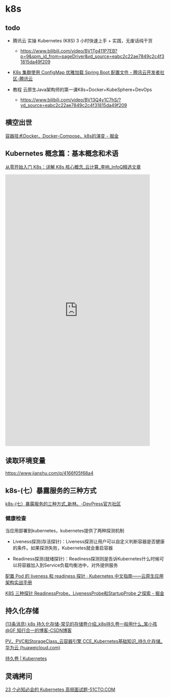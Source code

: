 # k8s

## todo

- 腾讯云 实操 Kubernetes (K8S) 3 小时快速上手 + 实践，无废话纯干货
  
  - https://www.bilibili.com/video/BV1Tg411P7EB?p=9&spm_id_from=pageDriver&vd_source=eabc2c22ae7849c2c4f31815da49f209

- [K8s 集群使用 ConfigMap 优雅加载 Spring Boot 配置文件 - 腾讯云开发者社区-腾讯云](https://cloud.tencent.com/developer/article/1433236)

- 教程  云原生Java架构师的第一课K8s+Docker+KubeSphere+DevOps
  
  - https://www.bilibili.com/video/BV13Q4y1C7hS/?vd_source=eabc2c22ae7849c2c4f31815da49f209

## 横空出世

[容器技术Docker、Docker-Compose、k8s的演变 - 掘金](https://juejin.cn/post/6844904046025768974)

## Kubernetes 概念篇：基本概念和术语

[从零开始入门 K8s：详解 K8s 核心概念_云计算_李响_InfoQ精选文章](https://www.infoq.cn/article/knmavdo3jxs3qpkqtzbw)

<iframe  
 height=850 
 width=90% 
 src="https://www.infoq.cn/article/knmavdo3jxs3qpkqtzbw"  
 frameborder=0  
 allowfullscreen>
 </iframe>

## 读取环境变量

https://www.jianshu.com/p/4166f05f68a4

## k8s-(七）暴露服务的三种方式

[k8s-(七）暴露服务的三种方式_新林。-DevPress官方社区](https://huaweicloud.csdn.net/63311d99d3efff3090b52ac9.html?spm=1001.2101.3001.6650.1&utm_medium=distribute.pc_relevant.none-task-blog-2%7Edefault%7ECTRLIST%7Eactivity-1-112363072-blog-108200034.pc_relevant_recovery_v2&depth_1-utm_source=distribute.pc_relevant.none-task-blog-2%7Edefault%7ECTRLIST%7Eactivity-1-112363072-blog-108200034.pc_relevant_recovery_v2&utm_relevant_index=2)

### 健康检查

当应用部署到kubernetes，kubernetes提供了两种探测机制

- Liveness探测(存活探针)：Liveness探测让用户可以自定义判断容器是否健康的条件。如果探测失败，Kubernetes就会重启容器

- Readiness探测(就绪探针)：Readiness探测则是告诉Kubernetes什么时候可以将容器加入到Service负载均衡池中，对外提供服务

[配置 Pod 的 liveness 和 readiness 探针 · Kubernetes 中文指南——云原生应用架构实战手册](https://jimmysong.io/kubernetes-handbook/guide/configure-liveness-readiness-probes.html)

[K8S 三种探针 ReadinessProbe、LivenessProbe和StartupProbe 之探索 - 掘金](https://juejin.cn/post/7163135179177852936)

## 持久化存储

[(13条消息) k8s 持久化存储-常见的存储卷介绍_k8s持久卷一般用什么_笨小孩@GF 知行合一的博客-CSDN博客](https://blog.csdn.net/gaofei0428/article/details/121227840?spm=1001.2101.3001.6650.11&utm_medium=distribute.pc_relevant.none-task-blog-2%7Edefault%7ECTRLIST%7ERate-11-121227840-blog-121870597.pc_relevant_aa2&depth_1-utm_source=distribute.pc_relevant.none-task-blog-2%7Edefault%7ECTRLIST%7ERate-11-121227840-blog-121870597.pc_relevant_aa2&utm_relevant_index=17)

[PV、PVC和StorageClass_云容器引擎 CCE_Kubernetes基础知识_持久化存储_华为云 (huaweicloud.com)](https://support.huaweicloud.com/basics-cce/kubernetes_0030.html)

[持久卷 | Kubernetes](https://kubernetes.io/zh-cn/docs/concepts/storage/persistent-volumes/)

## 灵魂拷问

[23 个必知必会的 Kubernetes 高频面试题-51CTO.COM](https://www.51cto.com/article/706611.html)
